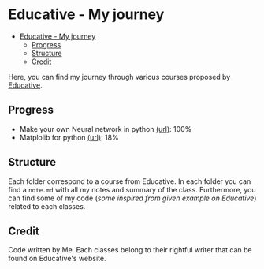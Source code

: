 # Educative - My journey
- [Educative - My journey](#educative---my-journey)
  - [Progress](#progress)
  - [Structure](#structure)
  - [Credit](#credit)

Here, you can find my journey through various courses proposed by [Educative](https://www.educative.io). 

## Progress
- Make your own Neural network in python [(url)](https://www.educative.io/courses/make-your-own-neural-network-in-python): 100%
- Matplolib for python [(url)](https://www.educative.io/courses/matplotlib-for-python-visually-represent-data-with-plots): 18%

## Structure
Each folder correspond to a course from Educative. In each folder you can find a `note.md` with all my notes and summary of the class. Furthermore, you can find some of my code (*some inspired from given example on Educative*) related to each classes.

## Credit
Code written by Me. Each classes belong to their rightful writer that can be found on Educative's website.

[educative]:https://www.educative.io
[neural-intro]:https://www.educative.io/courses/make-your-own-neural-network-in-python
[matplotlib-intro]:https://www.educative.io/courses/matplotlib-for-python-visually-represent-data-with-plots